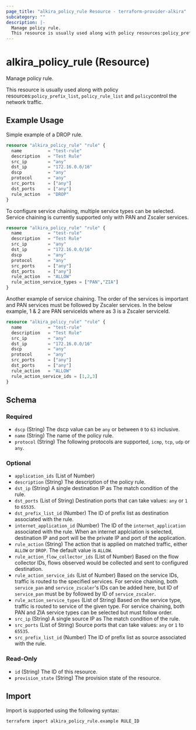 ```yaml
---
page_title: "alkira_policy_rule Resource - terraform-provider-alkira"
subcategory: ""
description: |-
  Manage policy rule.
  This resource is usually used along with policy resources:policy_prefix_list, policy_rule_list and policycontrol the network traffic.
---
```


# alkira_policy_rule (Resource)

Manage policy rule.

This resource is usually used along with policy resources:`policy_prefix_list`, `policy_rule_list` and `policy`control the network traffic.

## Example Usage

Simple example of a DROP rule.

```terraform
resource "alkira_policy_rule" "rule" {
  name          = "test-rule"
  description   = "Test Rule"
  src_ip        = "any"
  dst_ip        = "172.16.0.0/16"
  dscp          = "any"
  protocol      = "any"
  src_ports     = ["any"]
  dst_ports     = ["any"]
  rule_action   = "DROP"
}
```

To configure service chaining, multiple service types can be selected. Service chaining is currently supported only with PAN and Zscaler services.

```terraform
resource "alkira_policy_rule" "rule" {
  name          = "test-rule"
  description   = "Test Rule"
  src_ip        = "any"
  dst_ip        = "172.16.0.0/16"
  dscp          = "any"
  protocol      = "any"
  src_ports     = ["any"]
  dst_ports     = ["any"]
  rule_action   = "ALLOW"
  rule_action_service_types = ["PAN","ZIA"]
}
```

Another example of service chaining. The order of the services is important and PAN services must be followed by Zscaler services. In the below example, 1 & 2 are PAN serviceIds where as 3 is a Zscaler serviceId.

```terraform
resource "alkira_policy_rule" "rule" {
  name          = "test-rule"
  description   = "Test Rule"
  src_ip        = "any"
  dst_ip        = "172.16.0.0/16"
  dscp          = "any"
  protocol      = "any"
  src_ports     = ["any"]
  dst_ports     = ["any"]
  rule_action   = "ALLOW"
  rule_action_service_ids = [1,2,3]
}
```

<!-- schema generated by tfplugindocs -->
## Schema

### Required

- `dscp` (String) The dscp value can be `any` or between `0` to `63` inclusive.
- `name` (String) The name of the policy rule.
- `protocol` (String) The following protocols are supported, `icmp`, `tcp`, `udp` or `any`.

### Optional

- `application_ids` (List of Number)
- `description` (String) The description of the policy rule.
- `dst_ip` (String) A single destination IP as The match condition of the rule.
- `dst_ports` (List of String) Destination ports that can take values: `any` or `1` to `65535`.
- `dst_prefix_list_id` (Number) The ID of prefix list as destination associated with the rule.
- `internet_application_id` (Number) The ID of the `internet_application` associated with the rule. When an internet applciation is selected, destination IP and port will be the private IP and port of the application.
- `rule_action` (String) The action that is applied on matched traffic, either `ALLOW` or `DROP`. The default value is `ALLOW`.
- `rule_action_flow_collector_ids` (List of Number) Based on the flow collector IDs, flows observed would be collected and sent to configured destination.
- `rule_action_service_ids` (List of Number) Based on the service IDs, traffic is routed to the specified services. For service chaining, both `service_pan` and `service_zscaler`'s IDs can be added here, but ID of `service_pan` must be by followed by ID of `service_zscaler`.
- `rule_action_service_types` (List of String) Based on the service type, traffic is routed to service of the given type. For service chaining, both PAN and ZIA service types can be selected but must follow order.
- `src_ip` (String) A single source IP as The match condition of the rule.
- `src_ports` (List of String) Source ports that can take values: `any` or `1` to `65535`.
- `src_prefix_list_id` (Number) The ID of prefix list as source associated with the rule.

### Read-Only

- `id` (String) The ID of this resource.
- `provision_state` (String) The provision state of the resource.

## Import

Import is supported using the following syntax:

```shell
terraform import alkira_policy_rule.example RULE_ID
```
